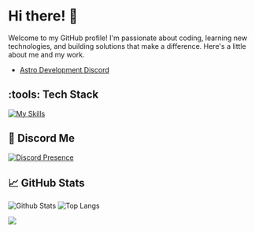 # Hi there! :wave:

Welcome to my GitHub profile! I'm passionate about coding, learning new technologies, and building solutions that make a difference. Here's a little about me and my work.
  - [Astro Development Discord](https://discord.gg/qhesA8nNvt)

## :tools: Tech Stack
[![My Skills](https://skillicons.dev/icons?i=js,python,apple,vscode)](https://skillicons.dev)


## :rocket: Discord Me
[![Discord Presence](https://lanyard.cnrad.dev/api/782961424833052724)](https://discord.com/users/782961424833052724)

## :chart_with_upwards_trend: GitHub Stats
![Github Stats](https://github-readme-stats.vercel.app/api?username=Skellthing&show_icons=true&theme=dark) ![Top Langs](https://github-readme-stats.vercel.app/api/top-langs/?username=Skellthing&layout=compact&theme=dark)

[![](https://visitcount.itsvg.in/api?id=Skellthing&label=Profile%20Views&color=12&icon=0&pretty=false)](https://visitcount.itsvg.in)
